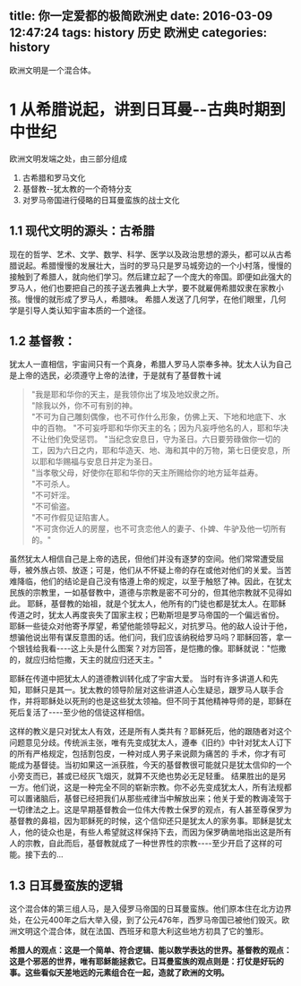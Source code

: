 title: 你一定爱都的极简欧洲史
date: 2016-03-09 12:47:24
tags:
  history
  历史
  欧洲史
categories:
  history
---

欧洲文明是一个混合体。

# 1 从希腊说起，讲到日耳曼--古典时期到中世纪

欧洲文明发端之处，由三部分组成

1. 古希腊和罗马文化
2. 基督教--犹太教的一个奇特分支
3. 对罗马帝国进行侵略的日耳曼蛮族的战士文化

<!-- more -->

## 1.1 现代文明的源头：古希腊

现在的哲学、艺术、文学、数学、科学、医学以及政治思想的源头，都可以从古希腊说起。希腊慢慢的发展壮大，当时的罗马只是罗马城旁边的一个小村落，慢慢的接触到了希腊人，就向他们学习。然后建立起了一个庞大的帝国。即便如此强大的罗马人，他们也要把自己的孩子送去雅典上大学，要不就雇佣希腊奴隶在家教小孩。慢慢的就形成了罗马人，希腊味。 希腊人发送了几何学，在他们眼里，几何学是引导人类认知宇宙本质的一个途径。

## 1.2 基督教：

犹太人一直相信，宇宙间只有一个真身，希腊人罗马人崇奉多神。犹太人认为自己是上帝的选民，必须遵守上帝的法律，于是就有了基督教十诫

> "我是耶和华你的天主，是我领你出了埃及地奴隶之所。<br>
> "除我以外，你不可有别的神。<br>
> "不可为自己雕刻偶像，也不可作什么形象，仿佛上天、下地和地底下、水中的百物。 "不可妄呼耶和华你天主的名；因为凡妄呼他名的人，耶和华决不让他们免受惩罚。 "当纪念安息日，守为圣日。六日要劳碌做你一切的工，因为六日之内，耶和华造天、地、海和其中的万物，第七日便安息，所以耶和华赐福与安息日并定为圣日。<br>
> "当孝敬父母，好使你在耶和华你的天主所赐给你的地方延年益寿。<br>
> "不可杀人。<br>
> "不可奸淫。<br>
> "不可偷盗。<br>
> "不可作假见证陷害人。<br>
> "不可贪你近人的房屋，也不可贪恋他人的妻子、仆婢、牛驴及他一切所有的。"

虽然犹太人相信自己是上帝的选民，但他们并没有逐梦的空间。他们常常遭受屈辱，被外族占领、放逐；可是，他们从不怀疑上帝的存在或他对他们的关爱。当苦难降临，他们的结论是自己没有恪遵上帝的规定，以至于触怒了神。因此，在犹太民族的宗教里，一如基督教中，道德与宗教是密不可分的，但其他宗教就不见得如此。 耶稣，基督教的始祖，就是个犹太人，他所有的门徒也都是犹太人。在耶稣传道之时，犹太人再度丧失了国家主权；巴勒斯坦是罗马帝国的一个偏远省份。 耶稣一些徒众对他寄予厚望，希望他能领导起义，对抗罗马。他的敌人设计于他，想骗他说出带有谋反意图的话。他们问，我们应该纳税给罗马吗？耶稣回答，拿一个银钱给我看----这上头是什么图案？对方回答，是恺撒的像。耶稣就说："恺撒的，就应归给恺撒，天主的就应归还天主。"

耶稣在传道中把犹太人的道德教训转化成了宇宙大爱。 当时有许多讲道人和先知，耶稣只是其一。犹太教的领导阶层对这些讲道人心生疑忌，跟罗马人联手合作，并将耶稣处以死刑的也是这些犹太领袖。但不同于其他精神导师的是，耶稣在死后复活了----至少他的信徒这样相信。

这样的教义是只对犹太人有效，还是所有人类共有？耶稣死后，他的跟随者对这个问题意见分歧。传统派主张，唯有先变成犹太人，遵奉《旧约》中针对犹太人订下的所有严格规定，包括割包皮，一种对成人男子来说颇为痛苦的 手术，你才有可能成为基督徒。当初如果这一派获胜，今天的基督教很可能就只是犹太信仰的一个小旁支而已，甚或已经灰飞烟灭，就算不灭绝也势必无足轻重。 结果胜出的是另一方。他们说，这是一种完全不同的崭新宗教。你不必先变成犹太人，所有法规都可以置诸脑后，基督已经把我们从那些戒律当中解放出来；他关于爱的教诲凌驾于一切律法之上。这是早期基督教会一位伟大传教士保罗的观点，有人甚至尊保罗为基督教的鼻祖，因为耶稣死的时候，这个信仰还只是犹太人的家务事。耶稣是犹太人，他的徒众也是，有些人希望就这样保持下去，而因为保罗确凿地指出这是所有人的宗教，自此而后，基督教就成了一种世界性的宗教----至少开启了这样的可能。接下去的...

## 1.3 日耳曼蛮族的逻辑

这个混合体的第三组人马，是入侵罗马帝国的日耳曼蛮族。他们原本住在北方边界处，在公元400年之后大举入侵，到了公元476年，西罗马帝国已被他们毁灭。欧洲文明这个混合体，就在法国、西班牙和意大利这些地方初具了它的雏形。

**希腊人的观点：这是一个简单、符合逻辑、能以数学表达的世界。基督教的观点：这是个邪恶的世界，唯有耶稣能拯救它。日耳曼蛮族的观点则是：打仗是好玩的事。这些看似天差地远的元素组合在一起，造就了欧洲的文明。**
